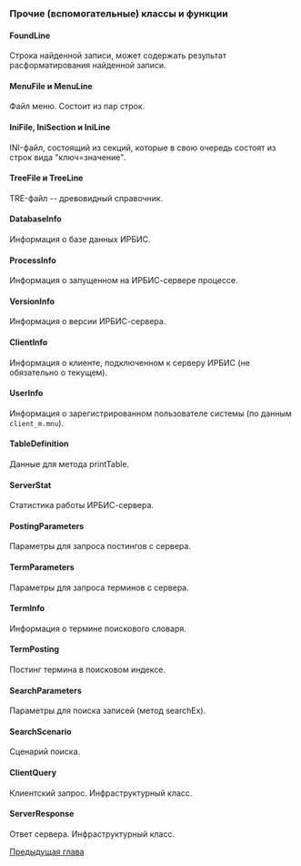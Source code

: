### Прочие (вспомогательные) классы и функции

#### FoundLine

Строка найденной записи, может содержать результат расформатирования найденной записи.

#### MenuFile и MenuLine

Файл меню. Состоит из пар строк.

#### IniFile, IniSection и IniLine

INI-файл, состоящий из секций, которые в свою очередь состоят из строк вида "ключ=значение".

#### TreeFile и TreeLine

TRE-файл -- древовидный справочник.

#### DatabaseInfo

Информация о базе данных ИРБИС.

#### ProcessInfo

Информация о запущенном на ИРБИС-сервере процессе.

#### VersionInfo

Информация о версии ИРБИС-сервера.

#### ClientInfo

Информация о клиенте, подключенном к серверу ИРБИС (не обязательно о текущем).

#### UserInfo

Информация о зарегистрированном пользователе системы (по данным `client_m.mnu`).

#### TableDefinition

Данные для метода printTable.

#### ServerStat

Статистика работы ИРБИС-сервера.

#### PostingParameters

Параметры для запроса постингов с сервера.

#### TermParameters

Параметры для запроса терминов с сервера.

#### TermInfo

Информация о термине поискового словаря.

#### TermPosting

Постинг термина в поисковом индексе.

#### SearchParameters

Параметры для поиска записей (метод searchEx).

#### SearchScenario

Сценарий поиска.

#### ClientQuery

Клиентский запрос. Инфраструктурный класс.

#### ServerResponse

Ответ сервера. Инфраструктурный класс.

[Предыдущая глава](chapter3.md)
